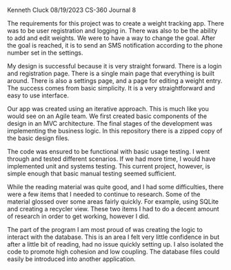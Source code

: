 Kenneth Cluck
08/19/2023
CS-360 Journal 8

The requirements for this project was to create a weight tracking app. There was to be user registration and logging in. There was also to be the ability to add and edit weights. We were to have a way to change the goal. After the goal is reached, it is to send an SMS notification according to the phone number set in the settings.

My design is successful because it is very straight forward. There is a login and registration page. There is a single main page that everything is built around. There is also a settings page, and a page for editing a weight entry. The success comes from basic simplicity. It is a very straightforward and easy to use interface.

Our app was created using an iterative approach. This is much like you would see on an Agile team. We first created basic components of the design in an MVC architecture. The final stages of the development was implementing the business logic. In this repository there is a zipped copy of the basic design files.

The code was ensured to be functional with basic usage testing. I went through and tested different scenarios. If we had more time, I would have implemented unit and systems testing. This current project, however, is simple enough that basic manual testing seemed sufficient.

While the reading material was quite good, and I had some difficulties, there were a few items that I needed to continue to research. Some of the material glossed over some areas fairly quickly. For example, using SQLite and creating a recycler view. These two items I had to do a decent amount of research in order to get working, however I did.

The part of the program I am most proud of was creating the logic to interact with the database. This is an area I felt very little confidence in but after a little bit of reading, had no issue quickly setting up. I also isolated the code to promote high cohesion and low coupling. The database files could easily be introduced into another application.
